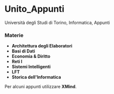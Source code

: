 # Unito_Appunti
Università degli Studi di Torino, Informatica, Appunti

### Materie
- **Architettura degli Elaboratori**
- **Basi di Dati**
- **Economia & Diritto**
- **Reti I**
- **Sistemi Intelligenti**
- **LFT**
- **Storica dell'Informatica**

Per alcuni appunti utilizzare **XMind**.

